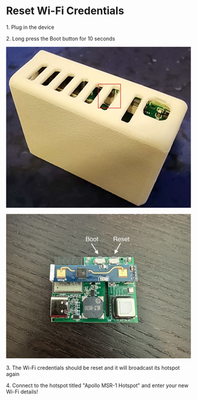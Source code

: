 # Reset Wi-Fi Credentials

1\. Plug in the device

2\. Long press the Boot button for 10 seconds

![MSR-1 Top Shot Boot Button.jpg](../assets/msr-1-top-shot-boot-button.jpg)

![MSR-1_Buttons.jpg](../assets/msr-1-buttons.jpg)

3\. The Wi-Fi credentials should be reset and it will broadcast its hotspot again

4\. Connect to the hotspot titled "Apollo MSR-1 Hotspot" and enter your new Wi-Fi details!